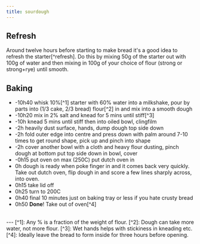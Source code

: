 ```yaml
---
title: sourdough
---
```


## Refresh
Around twelve hours before starting to make bread it's a good idea to refresh the starter[^refresh]. Do this by mixing 50g of the starter out with 100g of water and then mixing in 100g of your choice of flour (strong or strong+rye) until smooth.


## Baking

* -10h40 whisk 10%[^1] starter with 60% water into a milkshake, pour by parts into (1/3 cake, 2/3 bread) flour[^2] in and mix into a smooth dough 
* -10h20 mix in 2% salt and knead for 5 mins until stiff[^3]
* -10h knead 5 mins until stiff then into oiled bowl, clingfilm
* -2h heavily dust surface, hands, dump dough top side down
* -2h fold outer edge into centre and press down with palm around 7-10 times to get round shape, pick up and pinch into shape
* -2h cover another bowl with a cloth and heavy flour dusting, pinch dough at bottom put top side down in bowl, cover
* -0h15 put oven on max (250C) put dutch oven in
* 0h dough is ready when poke finger in and it comes back very quickly. Take out dutch oven, flip dough in and score a few lines sharply across, into oven.
* 0h15 take lid off
* 0h25 turn to 200C 
* 0h40 final 10 minutes just on baking tray or less if you hate crusty bread
* 0h50 **Done**! Take out of oven[^4]

<br>
---
[^1]: Any % is a fraction of the weight of flour.
[^2]: Dough can take more water, not more flour.
[^3]: Wet hands helps with stickiness in kneading etc.
[^4]: Ideally leave the bread to form inside for three hours before opening.
